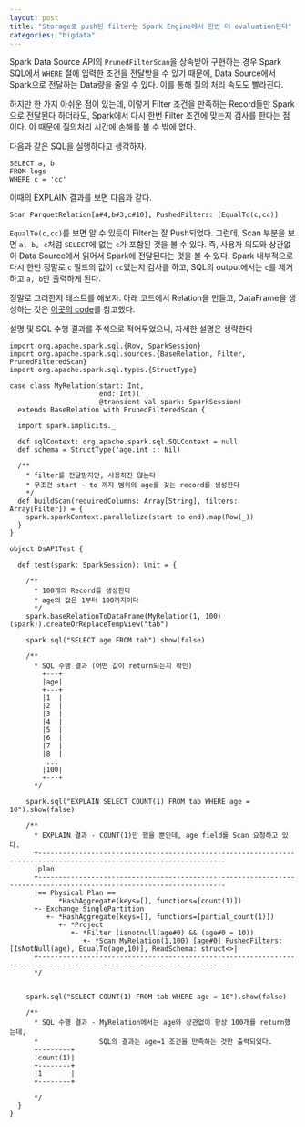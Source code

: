 ```yaml
---
layout: post
title: "Storage로 push된 filter는 Spark Engine에서 한번 더 evaluation된다"
categories: "bigdata"
---
```


Spark Data Source API의 `PrunedFilterScan`을 상속받아 구현하는 경우 Spark SQL에서 `WHERE` 절에 입력한 조건을 전달받을 수 있기 때문에, Data Source에서 Spark으로 전달하는 Data량을 줄일 수 있다. 이를 통해 질의 처리 속도도 빨라진다.

하지만 한 가지 아쉬운 점이 있는데, 이렇게 Filter 조건을 만족하는 Record들만 Spark으로 전달된다 하더라도, Spark에서 다시 한번 Filter 조건에 맞는지 검사를 한다는 점이다. 이 때문에 질의처리 시간에 손해를 볼 수 밖에 없다.

다음과 같은 SQL을 실행하다고 생각하자.

```
SELECT a, b
FROM logs
WHERE c = 'cc'
```

이때의 EXPLAIN 결과를 보면 다음과 같다.

```
Scan ParquetRelation[a#4,b#3,c#10], PushedFilters: [EqualTo(c,cc)]
```

`EqualTo(c,cc)`를 보면 알 수 있듯이 Filter는 잘 Push되었다. 그런데, Scan 부분을 보면 `a, b, c`처럼 `SELECT`에 없는 `c`가 포함된 것을 볼 수 있다. 즉, 사용자 의도와 상관없이 Data Source에서 읽어서 Spark에 전달된다는 것을 볼 수 있다. Spark 내부적으로 다시 한번 정말로 `c` 필드의 값이 `cc`였는지 검사를 하고, SQL의 output에서는 `c`를 제거하고 `a, b`만 출력하게 된다.

정말로 그러한지 테스트를 해보자. 아래 코드에서 Relation을 만들고, DataFrame을 생성하는 것은 [이곳의 code](https://gist.github.com/marmbrus/f3d121a1bc5b6d6b57b9)를 참고했다.

설명 및 SQL 수행 결과를 주석으로 적어두었으니, 자세한 설명은 생략한다

```
import org.apache.spark.sql.{Row, SparkSession}
import org.apache.spark.sql.sources.{BaseRelation, Filter, PrunedFilteredScan}
import org.apache.spark.sql.types.{StructType}

case class MyRelation(start: Int,
                      end: Int)(
                      @transient val spark: SparkSession)
  extends BaseRelation with PrunedFilteredScan {

  import spark.implicits._

  def sqlContext: org.apache.spark.sql.SQLContext = null
  def schema = StructType('age.int :: Nil)

  /**
    * filter를 전달받지만, 사용하진 않는다
    * 무조건 start ~ to 까지 범위의 age를 갖는 record를 생성한다
    */
  def buildScan(requiredColumns: Array[String], filters: Array[Filter]) = {
    spark.sparkContext.parallelize(start to end).map(Row(_))
  }
}

object DsAPITest {

  def test(spark: SparkSession): Unit = {

    /**
      * 100개의 Record를 생성한다
      * age의 값은 1부터 100까지이다
      */
    spark.baseRelationToDataFrame(MyRelation(1, 100)(spark)).createOrReplaceTempView("tab")

    spark.sql("SELECT age FROM tab").show(false)

    /**
      * SQL 수행 결과 (어떤 값이 return되는지 확인)
        +---+
        |age|
        +---+
        |1  |
        |2  |
        |3  |
        |4  |
        |5  |
        |6  |
        |7  |
        |8  |
         ...
        |100|
        +---+
      */

    spark.sql("EXPLAIN SELECT COUNT(1) FROM tab WHERE age = 10").show(false)

    /**
      * EXPLAIN 결과 - COUNT(1)만 했을 뿐인데, age field를 Scan 요청하고 있다.
      +--------------------------------------------------------------------------------------------------------------------
      |plan
      +--------------------------------------------------------------------------------------------------------------------
      |== Physical Plan ==
            *HashAggregate(keys=[], functions=[count(1)])
      +- Exchange SinglePartition
         +- *HashAggregate(keys=[], functions=[partial_count(1)])
            +- *Project
               +- *Filter (isnotnull(age#0) && (age#0 = 10))
                  +- *Scan MyRelation(1,100) [age#0] PushedFilters: [IsNotNull(age), EqualTo(age,10)], ReadSchema: struct<>|
      +---------------------------------------------------------------------------------------------------------------------
      */


    spark.sql("SELECT COUNT(1) FROM tab WHERE age = 10").show(false)

    /**
      * SQL 수행 결과 - MyRelation에서는 age와 상관없이 항상 100개를 return했는데,
      *               SQL의 결과는 age=1 조건을 만족하는 것만 출력되었다.
      +--------+
      |count(1)|
      +--------+
      |1       |
      +--------+

      */
  }
}
```
